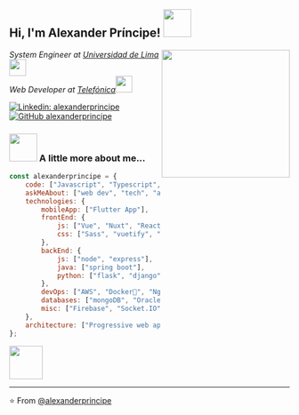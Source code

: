 <h2> Hi, I'm Alexander Príncipe! <img src="https://media.giphy.com/media/3o7TKMt1VVNkHV2PaE/giphy.gif" width="50"></h2>
<img align='right' src="https://media.giphy.com/media/11ZSwQNWba4YF2/giphy.gif" width="230">
<p><em>System Engineer at <a href="https://www.ulima.edu.pe/">Universidad de Lima</a><img src="https://media.giphy.com/media/fYSnHlufseco8Fh93Z/giphy.gif" width="30"></br>Web Developer at <a href="https://www.movistar.com.pe/">Telefónica</a><img src="https://media.giphy.com/media/WUlplcMpOCEmTGBtBW/giphy.gif" width="30"> 
</em></p>

[![Linkedin: alexanderprincipe](https://img.shields.io/badge/-alexanderprincipetolentino-blue?style=flat-square&logo=Linkedin&logoColor=white&link=https://www.linkedin.com/in/thaianebraga/)](https://www.linkedin.com/in/alexander-principe-tolentino-147714127/)
[![GitHub alexanderprincipe](https://img.shields.io/github/followers/alexanderprincipe?label=follow&style=social)](https://github.com/alexanderprincipe)


### <img src="https://media.giphy.com/media/26n7b7PjSOZJwVCmY/giphy.gif" width="50"> A little more about me...  

```javascript
const alexanderprincipe = {
    code: ["Javascript", "Typescript", "Python", "Java"],
    askMeAbout: ["web dev", "tech", "app dev", "chess"],
    technologies: {
        mobileApp: ["Flutter App"],
        frontEnd: {
            js: ["Vue", "Nuxt", "React", "Angular"],
            css: ["Sass", "vuetify", "bootstrap"]
        },
        backEnd: {
            js: ["node", "express"],
            java: ["spring boot"],
            python: ["flask", "django"]
        },
        devOps: ["AWS", "Docker🐳", "Nginx"],
        databases: ["mongoDB", "Oracle", "SQL Server", "MySql", "sqlite"],
        misc: ["Firebase", "Socket.IO", "open-cv"]
    },
    architecture: ["Progressive web applications", "Single page applications"],
};
```

<img src="https://media.giphy.com/media/3o85xjSETVG3OpPyx2/giphy.gif" width="60">

---

⭐️ From [@alexanderprincipe](https://github.com/alexanderprincipe)
